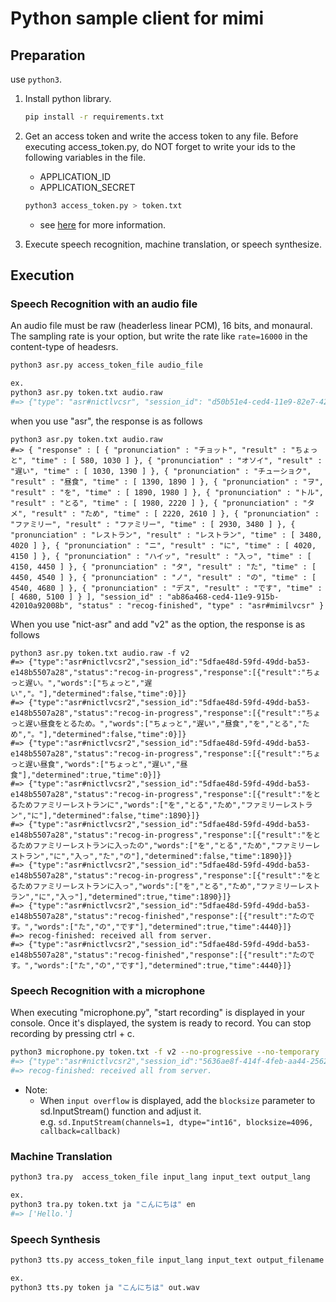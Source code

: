 # Python sample client for mimi

## Preparation

use `python3`.

1. Install python library.

    ```sh
    pip install -r requirements.txt
    ```

1. Get an access token and write the access token to any file. Before executing access_token.py, do NOT forget to write your ids to the following variables in the file.
   - APPLICATION_ID
   - APPLICATION_SECRET

    ```sh
    python3 access_token.py > token.txt
    ```

    - see [here](https://mimi.readme.io/docs/auth-api#section-13-%E3%82%A2%E3%83%97%E3%83%AA%E3%82%B1%E3%83%BC%E3%82%B7%E3%83%A7%E3%83%B3%E6%A8%A9%E9%99%90%E3%81%A7%E3%81%AE%E7%99%BA%E8%A1%8C%E3%82%A2%E3%83%97%E3%83%AA%E3%82%B1%E3%83%BC%E3%82%B7%E3%83%A7%E3%83%B3%E5%86%85%E3%81%AB%E9%96%89%E3%81%98%E3%81%9F-root-%E6%A8%A9%E9%99%90) for more information.

1. Execute speech recognition, machine translation, or speech synthesize. 

## Execution

### Speech Recognition with an audio file
An audio file must be raw (headerless linear PCM), 16 bits, and monaural. The sampling rate is your option, but write the rate like `rate=16000` in the content-type of headesrs.

```sh
python3 asr.py access_token_file audio_file

ex.
python3 asr.py token.txt audio.raw
#=> {"type": "asr#nictlvcsr", "session_id": "d50b51e4-ced4-11e9-82e7-42010a920012", "status": "recog-finished", "response": [{"result": "ちょっと|チョット|ちょっと|副詞-助詞類接続||||"},{"result": "遅い|オソイ|遅い|形容詞-自立|形容詞・アウオ段|基本形||"},{"result": "昼食|チュウショク|昼食|名詞-一般||||"},{"result": "を|ヲ|を|助詞-格助詞-一般||||"},{"result": "とる|トル|とる|動詞-自立|五段・ラ行|基本形||"},{"result": "ため|タメ|ため|名詞-非自立-副詞可能||||"},{"result": "ファミリーレストラン|ファミリーレストラン|ファミリーレストラン|名詞-一般||||"},{"result": "に|ニ|に|助詞-格助詞-一般||||"},{"result": "入っ|ハイッ|入る|動詞-自立|五段・ラ行|連用タ接続||"},{"result": "た|タ|た|助動詞|特殊・タ|基本形||"},{"result": "の|ノ|の|名詞-非自立-一般||||"},{"result": "です|デス|です|助動詞|特殊・デス|基本形||"},{"result": "|||SENT-START-END||||"},{"result": "|||UTT-END||||"}]}
```

when you use "asr", the response is as follows

```shell
python3 asr.py token.txt audio.raw
#=> { "response" : [ { "pronunciation" : "チョット", "result" : "ちょっと", "time" : [ 580, 1030 ] }, { "pronunciation" : "オソイ", "result" : "遅い", "time" : [ 1030, 1390 ] }, { "pronunciation" : "チューショク", "result" : "昼食", "time" : [ 1390, 1890 ] }, { "pronunciation" : "ヲ", "result" : "を", "time" : [ 1890, 1980 ] }, { "pronunciation" : "トル", "result" : "とる", "time" : [ 1980, 2220 ] }, { "pronunciation" : "タメ", "result" : "ため", "time" : [ 2220, 2610 ] }, { "pronunciation" : "ファミリー", "result" : "ファミリー", "time" : [ 2930, 3480 ] }, { "pronunciation" : "レストラン", "result" : "レストラン", "time" : [ 3480, 4020 ] }, { "pronunciation" : "ニ", "result" : "に", "time" : [ 4020, 4150 ] }, { "pronunciation" : "ハイッ", "result" : "入っ", "time" : [ 4150, 4450 ] }, { "pronunciation" : "タ", "result" : "た", "time" : [ 4450, 4540 ] }, { "pronunciation" : "ノ", "result" : "の", "time" : [ 4540, 4680 ] }, { "pronunciation" : "デス", "result" : "です", "time" : [ 4680, 5100 ] } ], "session_id" : "ab86a468-ced4-11e9-915b-42010a92008b", "status" : "recog-finished", "type" : "asr#mimilvcsr" }
```

When you use "nict-asr" and add "v2" as the option, the response is as follows

```shell
python3 asr.py token.txt audio.raw -f v2
#=> {"type":"asr#nictlvcsr2","session_id":"5dfae48d-59fd-49dd-ba53-e148b5507a28","status":"recog-in-progress","response":[{"result":"ちょっと遅い。","words":["ちょっと","遅い","。"],"determined":false,"time":0}]}
#=> {"type":"asr#nictlvcsr2","session_id":"5dfae48d-59fd-49dd-ba53-e148b5507a28","status":"recog-in-progress","response":[{"result":"ちょっと遅い昼食をとるため。","words":["ちょっと","遅い","昼食","を","とる","ため","。"],"determined":false,"time":0}]}
#=> {"type":"asr#nictlvcsr2","session_id":"5dfae48d-59fd-49dd-ba53-e148b5507a28","status":"recog-in-progress","response":[{"result":"ちょっと遅い昼食","words":["ちょっと","遅い","昼食"],"determined":true,"time":0}]}
#=> {"type":"asr#nictlvcsr2","session_id":"5dfae48d-59fd-49dd-ba53-e148b5507a28","status":"recog-in-progress","response":[{"result":"をとるためファミリーレストランに","words":["を","とる","ため","ファミリーレストラン","に"],"determined":false,"time":1890}]}
#=> {"type":"asr#nictlvcsr2","session_id":"5dfae48d-59fd-49dd-ba53-e148b5507a28","status":"recog-in-progress","response":[{"result":"をとるためファミリーレストランに入ったの","words":["を","とる","ため","ファミリーレストラン","に","入っ","た","の"],"determined":false,"time":1890}]}
#=> {"type":"asr#nictlvcsr2","session_id":"5dfae48d-59fd-49dd-ba53-e148b5507a28","status":"recog-in-progress","response":[{"result":"をとるためファミリーレストランに入っ","words":["を","とる","ため","ファミリーレストラン","に","入っ"],"determined":true,"time":1890}]}
#=> {"type":"asr#nictlvcsr2","session_id":"5dfae48d-59fd-49dd-ba53-e148b5507a28","status":"recog-finished","response":[{"result":"たのです。","words":["た","の","です"],"determined":true,"time":4440}]}
#=> recog-finished: received all from server.
#=> {"type":"asr#nictlvcsr2","session_id":"5dfae48d-59fd-49dd-ba53-e148b5507a28","status":"recog-finished","response":[{"result":"たのです。","words":["た","の","です"],"determined":true,"time":4440}]}
```

### Speech Recognition with a microphone
When executing "microphone.py", "start recording" is displayed in your console. Once it's displayed, the system is ready to record. You can stop recording by pressing ctrl + c.

```sh
python3 microphone.py token.txt -f v2 --no-progressive --no-temporary
#=> {"type":"asr#nictlvcsr2","session_id":"5636ae8f-414f-4feb-aa44-256231306a43","status":"recog-finished","response":[{"result":"あらゆる現 実をすべて自分のほうへねじ曲げたのだ。","words":["あらゆる","現実","を","すべて","自分","の","ほう","へ","ねじ曲げ","た","の","だ"],"determined":true,"time":0}]}
#=> recog-finished: received all from server.
```
- Note: 
  - When `input overflow` is displayed, add the `blocksize` parameter to sd.InputStream() function and adjust it.  
    e.g. `sd.InputStream(channels=1, dtype="int16", blocksize=4096, callback=callback)`

### Machine Translation

```sh
python3 tra.py  access_token_file input_lang input_text output_lang

ex.
python3 tra.py token.txt ja "こんにちは" en
#=> ['Hello.']
```

### Speech Synthesis

```sh
python3 tts.py access_token_file input_lang input_text output_filename

ex.
python3 tts.py token ja "こんにちは" out.wav
```
